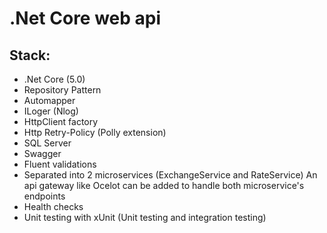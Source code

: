 # .Net Core web api 

## Stack:

* .Net Core (5.0)
* Repository Pattern
* Automapper
* ILoger (Nlog)
* HttpClient factory
* Http Retry-Policy (Polly extension)
* SQL Server
* Swagger
* Fluent validations
* Separated into 2 microservices (ExchangeService and RateService)
  An api gateway like Ocelot can be added to handle both microservice's endpoints
* Health checks
* Unit testing with xUnit (Unit testing and integration testing)
